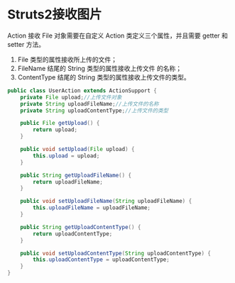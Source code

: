 # Struts2接收图片
Action 接收 File 对象需要在自定义 Action 类定义三个属性，并且需要 getter 和 setter 方法。

1. File 类型的属性接收所上传的文件；
2. FileName 结尾的 String 类型的属性接收上传文件 的名称；
3. ContentType 结尾的 String 类型的属性接收上传文件的类型。

```java
public class UserAction extends ActionSupport {
    private File upload;//上传文件对象
    private String uploadFileName;//上传文件的名称
    private String uploadContentType;//上传文件的类型

    public File getUpload() {
        return upload;
    }

    public void setUpload(File upload) {
        this.upload = upload;
    }

    public String getUploadFileName() {
        return uploadFileName;
    }

    public void setUploadFileName(String uploadFileName) {
        this.uploadFileName = uploadFileName;
    }

    public String getUploadContentType() {
        return uploadContentType;
    }

    public void setUploadContentType(String uploadContentType) {
        this.uploadContentType = uploadContentType;
    }
}
```